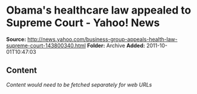 # Obama's healthcare law appealed to Supreme Court - Yahoo! News

**Source:** http://news.yahoo.com/business-group-appeals-health-law-supreme-court-143800340.html
**Folder:** Archive
**Added:** 2011-10-01T10:47:03




## Content
*Content would need to be fetched separately for web URLs*
